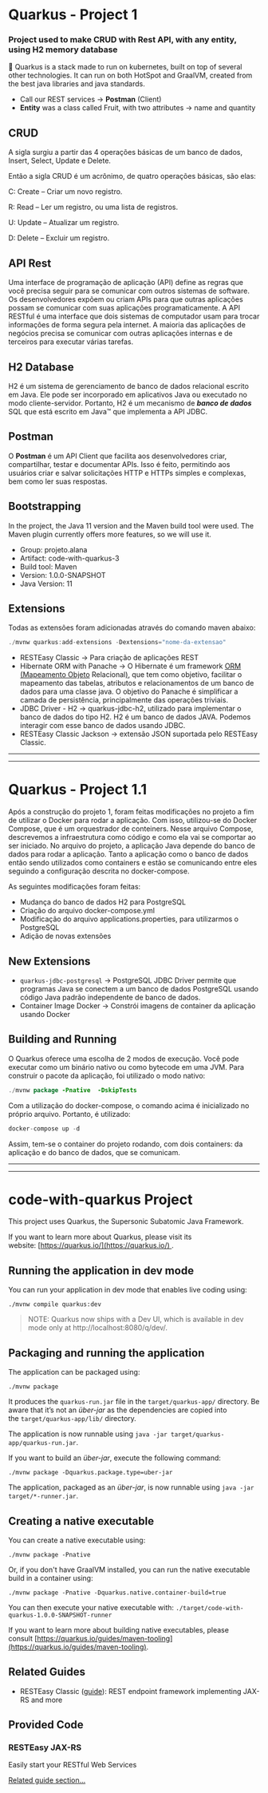 # Quarkus - Project 1

### Project used to make CRUD with Rest API, with any entity, using H2 memory database

<aside>
🔀 Quarkus is a stack made to run on kubernetes, built on top of several other technologies. It can run on both HotSpot and GraalVM, created from the best java libraries and java standards.

</aside>

- Call our REST services → **Postman** (Client)
- **Entity** was a class called Fruit, with two attributes → name and quantity


## CRUD

A sigla surgiu a partir das 4 operações básicas de um banco de dados, Insert, Select, Update e Delete.

Então a sigla CRUD é um acrônimo, de quatro operações básicas, são elas:

C: Create – Criar um novo registro.

R: Read – Ler um registro, ou uma lista de registros.

U: Update – Atualizar um registro.

D: Delete – Excluir um registro.




## API Rest

Uma interface de programação de aplicação (API) define as regras que você precisa seguir para se comunicar com outros sistemas de software. Os desenvolvedores expõem ou criam APIs para que outras aplicações possam se comunicar com suas aplicações programaticamente. A API RESTful é uma interface que dois sistemas de computador usam para trocar informações de forma segura pela internet. A maioria das aplicações de negócios precisa se comunicar com outras aplicações internas e de terceiros para executar várias tarefas.



## H2 Database

H2 é um sistema de gerenciamento de banco de dados relacional escrito em Java. Ele pode ser incorporado em aplicativos Java ou executado no modo cliente-servidor. Portanto, H2 é um mecanismo de ***banco de dados*** SQL que está escrito em Java™ que implementa a API JDBC.



## Postman

O **Postman** é um API Client que facilita aos desenvolvedores criar, compartilhar, testar e documentar APIs. Isso é feito, permitindo aos usuários criar e salvar solicitações HTTP e HTTPs simples e complexas, bem como ler suas respostas.




## ****Bootstrapping****

In the project, the Java 11 version and the Maven build tool were used. The Maven plugin currently offers more features, so we will use it. 

- Group: projeto.alana
- Artifact: code-with-quarkus-3
- Build tool: Maven
- Version: 1.0.0-SNAPSHOT
- Java Version: 11


## Extensions

Todas as extensões foram adicionadas através do comando maven abaixo: 

```java
./mvnw quarkus:add-extensions -Dextensions="nome-da-extensao"
```

- RESTEasy Classic → Para criação de aplicações REST
- Hibernate ORM with Panache → O Hibernate é um framework [ORM (Mapeamento Objeto](https://stackoverflow.com/questions/1279613/what-is-an-orm-how-does-it-work-and-how-should-i-use-one) Relacional[)](https://stackoverflow.com/questions/1279613/what-is-an-orm-how-does-it-work-and-how-should-i-use-one), que tem como objetivo, facilitar o mapeamento das tabelas, atributos e relacionamentos de um banco de dados para uma classe java. O objetivo do Panache é simplificar a camada de persistência, principalmente das operações triviais.
- JDBC Driver - H2 → quarkus-jdbc-h2, utilizado para implementar o banco de dados do tipo H2. H2 é um banco de dados JAVA. Podemos interagir com esse banco de dados usando JDBC.
- RESTEasy Classic Jackson → extensão JSON suportada pelo RESTEasy Classic.

---

---

# Quarkus - Project 1.1

Após a construção do projeto 1, foram feitas modificações no projeto a fim de utilizar o Docker para rodar a aplicação. Com isso, utilizou-se do Docker Compose, que é um orquestrador de conteiners. Nesse arquivo Compose, descrevemos a infraestrutura como código e como ela vai se comportar ao ser iniciado. No arquivo do projeto, a aplicação Java depende do banco de dados para rodar a aplicação. Tanto a aplicação como o banco de dados então sendo utilizados como containers e estão se comunicando entre eles seguindo a configuração descrita no docker-compose.

As seguintes modificações foram feitas:

- Mudança do banco de dados H2 para PostgreSQL
- Criação do arquivo docker-compose.yml
- Modificação do arquivo applications.properties, para utilizarmos o PostgreSQL
- Adição de novas extensões



## New Extensions

- `quarkus-jdbc-postgresql` → PostgreSQL JDBC Driver permite que programas Java se conectem a um banco de dados PostgreSQL usando código Java padrão independente de banco de dados.
- Container Image Docker → Constrói imagens de container da aplicação usando Docker



## Building and Running

O Quarkus oferece uma escolha de 2 modos de execução. Você pode executar como um binário nativo ou como bytecode em uma JVM. Para construir o pacote da aplicação, foi utilizado o modo nativo: 

```java
./mvnw package -Pnative  -DskipTests
```

Com a utilização do docker-compose, o comando acima é inicializado no próprio arquivo. Portanto, é utilizado: 

```java
docker-compose up -d
```

Assim, tem-se o container do projeto rodando, com dois containers: da aplicação e do banco de dados, que se comunicam. 

---

---

# **code-with-quarkus Project**

This project uses Quarkus, the Supersonic Subatomic Java Framework.

If you want to learn more about Quarkus, please visit its website: [https://quarkus.io/](https://quarkus.io/) .

## **Running the application in dev mode**

You can run your application in dev mode that enables live coding using:

```
./mvnw compile quarkus:dev

```

> NOTE: Quarkus now ships with a Dev UI, which is available in dev mode only at http://localhost:8080/q/dev/.
> 

## **Packaging and running the application**

The application can be packaged using:

```
./mvnw package

```

It produces the `quarkus-run.jar` file in the `target/quarkus-app/` directory. Be aware that it’s not an *über-jar* as the dependencies are copied into the `target/quarkus-app/lib/` directory.

The application is now runnable using `java -jar target/quarkus-app/quarkus-run.jar`.

If you want to build an *über-jar*, execute the following command:

```
./mvnw package -Dquarkus.package.type=uber-jar

```

The application, packaged as an *über-jar*, is now runnable using `java -jar target/*-runner.jar`.

## **Creating a native executable**

You can create a native executable using:

```
./mvnw package -Pnative

```

Or, if you don't have GraalVM installed, you can run the native executable build in a container using:

```
./mvnw package -Pnative -Dquarkus.native.container-build=true

```

You can then execute your native executable with: `./target/code-with-quarkus-1.0.0-SNAPSHOT-runner`

If you want to learn more about building native executables, please consult [https://quarkus.io/guides/maven-tooling](https://quarkus.io/guides/maven-tooling).

## **Related Guides**

- RESTEasy Classic ([guide](https://quarkus.io/guides/resteasy)): REST endpoint framework implementing JAX-RS and more

## **Provided Code**

### **RESTEasy JAX-RS**

Easily start your RESTful Web Services

[Related guide section...](https://quarkus.io/guides/getting-started#the-jax-rs-resources)
